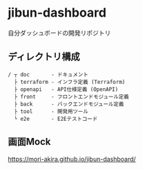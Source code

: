# jibun-dashboard
自分ダッシュボードの開発リポジトリ

## ディレクトリ構成
```
/ ┬ doc       - ドキュメント
  ├ terraform - インフラ定義 (Terraform)
  ├ openapi   - API仕様定義 (OpenAPI)
  ├ front     - フロントエンドモジュール定義
  ├ back      - バックエンドモジュール定義
  ├ tool      - 開発用ツール
  └ e2e       - E2Eテストコード
```

## 画面Mock
https://mori-akira.github.io/jibun-dashboard/
